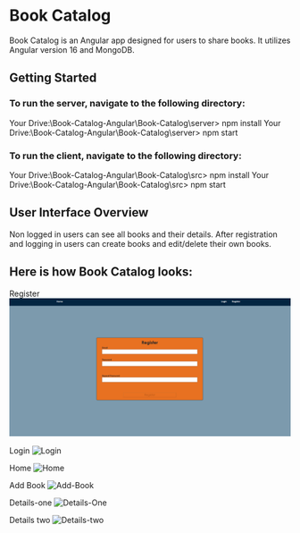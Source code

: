 # Book Catalog

Book Catalog is an Angular app designed for users to share books. It utilizes Angular version 16 and MongoDB.

## Getting Started

### To run the server, navigate to the following directory:
 Your Drive:\Book-Catalog-Angular\Book-Catalog\server> npm install
 Your Drive:\Book-Catalog-Angular\Book-Catalog\server> npm start

### To run the client, navigate to the following directory:
 Your Drive:\Book-Catalog-Angular\Book-Catalog\src> npm install
 Your Drive:\Book-Catalog-Angular\Book-Catalog\src> npm start

## User Interface Overview

Non logged in users can see all books and their details.
After registration and logging in users can create books and edit/delete their own books.

## Here is how Book Catalog looks:
Register
![Register](./Book-Catalog/ScreenShots/Register.png)

Login
![Login](./ScreenShots/Login.png)

Home
![Home](./Screen-Shots/Home.PNG)

Add Book
![Add-Book](./Screen-Shots/Add-Book.PNG)

Details-one
![Details-One](./Screen-Shots/Details-Non-logged-not-owner.PNG)

Details two
![Details-two](./Screen-Shots/Owner-details-view.PNG)

